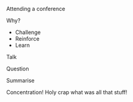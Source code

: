 Attending a conference

Why?

* Challenge
* Reinforce
* Learn

Talk

Question

Summarise

Concentration! Holy crap what was all that stuff!